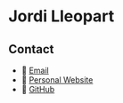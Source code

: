# Jordi Lleopart

## Contact
- 📧 [Email](mailto:your-email@example.com)
- 🔗 [Personal Website](https://jordilleopart.com)
- 🔰 [GitHub](https://github.com/your-github-profile)



